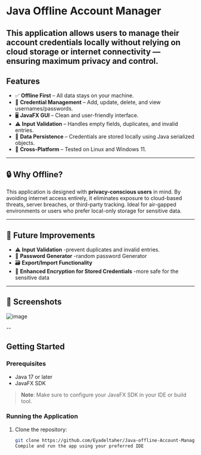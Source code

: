 # Java Offline Account Manager

This application allows users to manage their account credentials locally without relying on cloud storage or internet connectivity — ensuring maximum privacy and control.
---

## Features

- ✅ **Offline First** – All data stays on your machine.
- 🔐 **Credential Management** – Add, update, delete, and view usernames/passwords.
- 🖥️ **JavaFX GUI** – Clean and user-friendly interface.
- ⚠️ **Input Validation** – Handles empty fields, duplicates, and invalid entries.
- 💾 **Data Persistence** – Credentials are stored locally using Java serialized objects.
- 🧪 **Cross-Platform** – Tested on Linux and Windows 11.

---

## 🔒 Why Offline?

This application is designed with **privacy-conscious users** in mind. By avoiding internet access entirely, it eliminates exposure to cloud-based threats, server breaches, or third-party tracking. Ideal for air-gapped environments or users who prefer local-only storage for sensitive data.

---

## 🚧 Future Improvements

- ⚠️ **Input Validation**     -prevent duplicates and invalid entries.
- 🔑 **Password Generator**   -random password Generator
- 🗃️ **Export/Import Functionality**
- 🔐 **Enhanced Encryption for Stored Credentials**   -more safe for the sensitive data

---

## 📸 Screenshots

![image](https://github.com/user-attachments/assets/45000b46-f913-4348-be72-b16287a3c0c6)

--

## Getting Started

### Prerequisites

- Java 17 or later
- JavaFX SDK

> **Note**: Make sure to configure your JavaFX SDK in your IDE or build tool.

### Running the Application

1. Clone the repository:
   ```bash
   git clone https://github.com/Eyadeltaher/Java-offline-Account-Manager.git
   Compile and run the app using your preferred IDE
